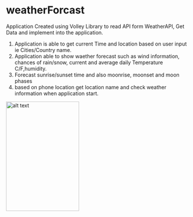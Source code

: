 # weatherForcast

Application Created using Volley Library to read API form WeatherAPI, Get Data and implement into the application. 
 
1. Application is able to get current Time and location based on user input ie Cities/Country name. 
2. Application able to show waether forecast such as wind information, chances of rain/snow, current and average daily Temperature C/F,humidity. 
3. Forecast sunrise/sunset time and also moonrise, moonset and moon phases
4. based on phone location get location name and check weather information when application start. 

<img src="https://user-images.githubusercontent.com/43243626/116403947-bd3ab480-a860-11eb-8630-fca17e27f426.png" alt="alt text" width="200" height="300">

